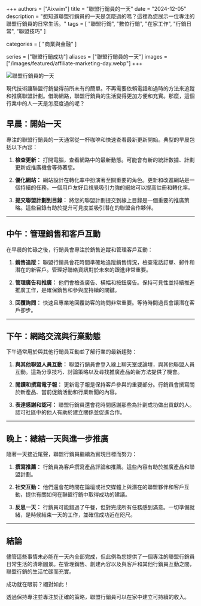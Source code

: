+++
authors = ["Aixwim"]
title = "聯盟行銷員的一天"
date = "2024-12-05"
description = "想知道聯盟行銷員的一天是怎麼過的嗎？這裡為您展示一位專注的聯盟行銷員的日常生活。"
tags = [
  "聯盟行銷",
  "數位行銷",
  "在家工作",
  "行銷日常",
  "聯盟技巧"
]

categories = [
  "商業與金融"
]

series = ["聯盟行銷成功"]
aliases = ["聯盟行銷員的一天"]
images = ["/images/featured/affiliate-marketing-day.webp"]
+++

![聯盟行銷員的一天]( /images/featured/affiliate-marketing-day.webp)

現代技術讓聯盟行銷變得前所未有的簡單。不再需要依賴電話和過時的方法來追蹤和推廣聯盟計劃。借助網路，聯盟行銷員的生活變得更加方便和充實。那麼，這個行業中的人一天是怎麼度過的呢？

<!--more-->

## 早晨：開始一天

專注的聯盟行銷員的一天通常從一杯咖啡和快速查看最新更新開始。典型的早晨包括以下內容：

1. **檢查更新：** 打開電腦，查看網路中的最新動態。可能會有新的統計數據、計劃更新或推廣機會等待著您。

2. **優化網站：** 網站設計在轉化率中扮演著至關重要的角色。更新和改進網站是一個持續的任務，一個用戶友好且視覺吸引力強的網站可以提高註冊和轉化率。

3. **提交聯盟計劃到目錄：** 將您的聯盟計劃提交到線上目錄是一個重要的推廣策略。這些目錄有助於提升可見度並吸引潛在的聯盟合作夥伴。

---

## 中午：管理銷售和客戶互動

在早晨的忙碌之後，行銷員會專注於銷售追蹤和管理客戶互動：

1. **銷售追蹤：** 聯盟行銷員會花時間準確地追蹤銷售情況，檢查電話訂單、郵件和潛在的新客戶。管理好聯絡資訊對於未來的跟進非常重要。

2. **管理廣告和推廣：** 他們會檢查廣告、橫幅和按鈕廣告。保持可見性並持續推進推廣工作，是確保銷售和參與度持續的關鍵。

3. **回覆詢問：** 快速且專業地回覆訪客的詢問非常重要。等待時間過長會讓潛在客戶卻步。

---

## 下午：網路交流與行業動態

下午通常用於與其他行銷員互動並了解行業的最新趨勢：

1. **與其他聯盟人員互動：** 聯盟行銷員會登入線上聊天室或論壇，與其他聯盟人員互動。這為分享技巧、討論策略以及尋找推廣產品的新方法提供了機會。

2. **閱讀和撰寫電子報：** 更新電子報是保持客戶參與的重要部分。行銷員會撰寫關於新產品、當前促銷活動和行業新聞的內容。

3. **表達感謝和認可：** 聯盟行銷員還會花時間感謝那些為計劃成功做出貢獻的人。認可社區中的他人有助於建立關係並促進合作。

---

## 晚上：總結一天與進一步推廣

隨著一天接近尾聲，聯盟行銷員繼續為實現目標而努力：

1. **撰寫推薦：** 行銷員為客戶撰寫產品評論和推薦。這些內容有助於推廣產品和聯盟計劃。

2. **社交互動：** 他們還會花時間在論壇或社交媒體上與潛在的聯盟夥伴和客戶互動，提供有關如何在聯盟行銷中取得成功的建議。

3. **反思一天：** 行銷員可能錯過了午餐，但對完成所有任務感到滿意。一切準備就緒，是時候結束一天的工作，並確信成功近在咫尺。

---

## 結論

儘管這些事情未必能在一天內全部完成，但此例為您提供了一個專注的聯盟行銷員日常生活的清晰圖景。在管理銷售、創建內容以及與客戶和其他行銷員互動之間，聯盟行銷的生活忙碌而充實。

成功就在眼前？絕對如此！

透過保持專注並專注於正確的策略，聯盟行銷員可以在家中建立可持續的收入。
